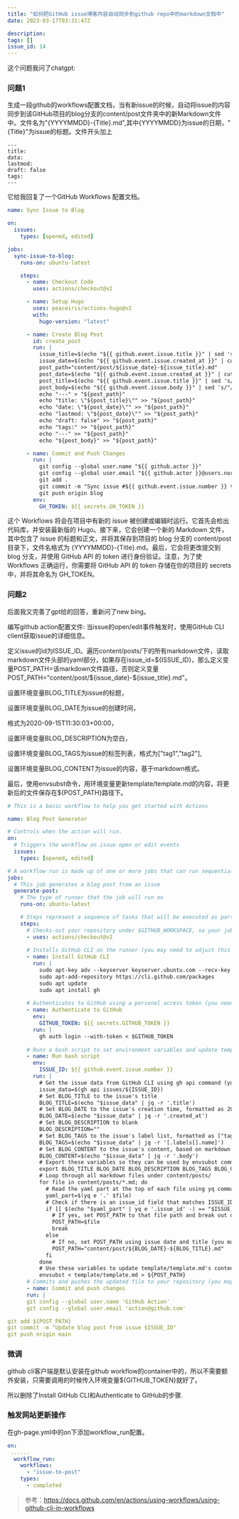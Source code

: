 ```yaml
---
title: "如何把GitHub issue博客内容自动同步到github repo中的markdown文档中"
date: 2023-03-17T03:31:47Z

description: 
tags: []
issue_id: 14
---
```


这个问题我问了chatgpt:

### 问题1 
生成一段github的workflows配置文档，当有新issue的时候，自动将issue的内容同步到该GitHub项目的blog分支的content/post文件夹中的新Markdown文件中。文件名为"{YYYYMMDD}-{Title}.md",其中{YYYYMMDD}为issue的日期，"{Title}"为issue的标题。文件开头加上
```
---
title: 
data: 
lastmod:
draft: false
tags:
---
```

它给我回复了一个GitHub Workflows 配置文档。

```yml
name: Sync Issue to Blog

on:
  issues:
    types: [opened, edited]

jobs:
  sync-issue-to-blog:
    runs-on: ubuntu-latest

    steps:
      - name: Checkout Code
        uses: actions/checkout@v2

      - name: Setup Hugo
        uses: peaceiris/actions-hugo@v2
        with:
          hugo-version: "latest"

      - name: Create Blog Post
        id: create_post
        run: |
          issue_title=$(echo "${{ github.event.issue.title }}" | sed 's/[[:space:]]/-/g')
          issue_date=$(echo "${{ github.event.issue.created_at }}" | cut -c1-10 | sed 's/-//g')
          post_path="content/post/${issue_date}-${issue_title}.md"
          post_date=$(echo "${{ github.event.issue.created_at }}" | cut -c1-10)
          post_title=$(echo "${{ github.event.issue.title }}" | sed 's/"/\\"/g')
          post_body=$(echo "${{ github.event.issue.body }}" | sed 's/"/\\"/g')
          echo "---" > "${post_path}"
          echo "title: \"${post_title}\"" >> "${post_path}"
          echo "date: \"${post_date}\"" >> "${post_path}"
          echo "lastmod: \"${post_date}\"" >> "${post_path}"
          echo "draft: false" >> "${post_path}"
          echo "tags:" >> "${post_path}"
          echo "---" >> "${post_path}"
          echo "${post_body}" >> "${post_path}"

      - name: Commit and Push Changes
        run: |
          git config --global user.name "${{ github.actor }}"
          git config --global user.email "${{ github.actor }}@users.noreply.github.com"
          git add .
          git commit -m "Sync issue #${{ github.event.issue.number }} to blog"
          git push origin blog
        env:
          GH_TOKEN: ${{ secrets.GH_TOKEN }}
```

这个 Workflows 将会在项目中有新的 issue 被创建或编辑时运行。它首先会检出代码库，并安装最新版的 Hugo。接下来，它会创建一个新的 Markdown 文件，其中包含了 issue 的标题和正文，并将其保存到项目的 blog 分支的 content/post 目录下，文件名格式为 {YYYYMMDD}-{Title}.md。最后，它会将更改提交到 blog 分支，并使用 GitHub API 的 token 进行身份验证。注意，为了使 Workflows 正确运行，你需要将 GitHub API 的 token 存储在你的项目的 secrets 中，并将其命名为 GH_TOKEN。



### 问题2

后面我又完善了gpt给的回答，重新问了new bing。

编写github action配置文件: 当issue的open/edit事件触发时，使用GitHub CLI client获取issue的详细信息。

定义issue的id为ISSUE_ID。遍历content/posts/下的所有markdown文件，读取markdown文件头部的yaml部分，如果存在issue_id=${ISSUE_ID}，那么定义变量POST_PATH=该markdown文件路径，否则定义变量POST_PATH="content/post/${issue_date}-${issue_title}.md"。

设置环境变量BLOG_TITLE为issue的标题， 

设置环境变量BLOG_DATE为issue的创建时间，

格式为2020-09-15T11:30:03+00:00， 

设置环境变量BLOG_DESCRIPTION为空白， 

设置环境变量BLOG_TAGS为issue的标签列表，格式为["tag1","tag2"],

设置环境变量BLOG_CONTENT为issue的内容，基于markdown格式。

最后，使用envsubst命令，用环境变量更新template/template.md的内容，将更新后的文件保存在${POST_PATH}路径下。

```yaml
# This is a basic workflow to help you get started with Actions

name: Blog Post Generator

# Controls when the action will run. 
on:
  # Triggers the workflow on issue open or edit events
  issues:
    types: [opened, edited]

# A workflow run is made up of one or more jobs that can run sequentially or in parallel
jobs:
  # This job generates a blog post from an issue
  generate-post:
    # The type of runner that the job will run on
    runs-on: ubuntu-latest

    # Steps represent a sequence of tasks that will be executed as part of the job
    steps:
      # Checks-out your repository under $GITHUB_WORKSPACE, so your job can access it
      - uses: actions/checkout@v2
      
      # Installs GitHub CLI on the runner (you may need to adjust this according to your OS)
      - name: Install GitHub CLI
        run: |
          sudo apt-key adv --keyserver keyserver.ubuntu.com --recv-key C99B11DEB97541F0
          sudo apt-add-repository https://cli.github.com/packages
          sudo apt update
          sudo apt install gh
      
      # Authenticates to GitHub using a personal access token (you need to store it as a secret in your repository settings)
      - name: Authenticate to GitHub
        env:
          GITHUB_TOKEN: ${{ secrets.GITHUB_TOKEN }}
        run: |
          gh auth login --with-token < $GITHUB_TOKEN
      
      # Runs a bash script to set environment variables and update template file using GitHub CLI and envsubst commands
      - name: Run bash script
        env:
          ISSUE_ID: ${{ github.event.issue.number }}
        run: |
          # Get the issue data from GitHub CLI using gh api command (you may need to specify owner and repo flags)
          issue_data=$(gh api issues/${ISSUE_ID})
          # Set BLOG_TITLE to the issue's title
          BLOG_TITLE=$(echo "$issue_data" | jq -r '.title')
          # Set BLOG_DATE to the issue's creation time, formatted as 2020-09-15T11:30:03+00:00
          BLOG_DATE=$(echo "$issue_data" | jq -r '.created_at')
          # Set BLOG_DESCRIPTION to blank
          BLOG_DESCRIPTION=""
          # Set BLOG_TAGS to the issue's label list, formatted as ["tag1","tag2"]
          BLOG_TAGS=$(echo "$issue_data" | jq -r '[.labels[].name]')
          # Set BLOG_CONTENT to the issue's content, based on markdown format
          BLOG_CONTENT=$(echo "$issue_data" | jq -r '.body')
          # Export these variables so they can be used by envsubst command later
          export BLOG_TITLE BLOG_DATE BLOG_DESCRIPTION BLOG_TAGS BLOG_CONTENT
          # Loop through all markdown files under content/posts/
          for file in content/posts/*.md; do
            # Read the yaml part at the top of each file using yq command (you may need to install yq first)
            yaml_part=$(yq e '.' $file)
            # Check if there is an issue_id field that matches ISSUE_ID 
            if [[ $(echo "$yaml_part" | yq e '.issue_id' -) == "$ISSUE_ID" ]]; then
              # If yes, set POST_PATH to that file path and break out of loop 
              POST_PATH=$file 
              break 
            else
              # If no, set POST_PATH using issue date and title (you may need to adjust this according to your desired format)
              POST_PATH="content/post/${BLOG_DATE}-${BLOG_TITLE}.md"
            fi
          done
          # Use these variables to update template/template.md's content using envsubst command (you may need to adjust this according to your template format)
          envsubst < template/template.md > ${POST_PATH}
      # Commits and pushes the updated file to your repository (you may need a personal access token for this step)
      - name: Commit and push changes        
      run: |
      git config --global user.name 'GitHub Action'
      git config --global user.email 'action@github.com'

git add ${POST_PATH}
git commit -m "Update blog post from issue $ISSUE_ID"
git push origin main
```
### 微调
github cli客户端是默认安装在github workflow的container中的，所以不需要额外安装，只需要调用的时候传入环境变量${GITHUB_TOKEN}就好了。

所以删除了Install GitHub CLI和Authenticate to GitHub的步骤.

### 触发网站更新操作
在gh-page.yml中的on下添加workflow_run配置。

```yaml
on:
 ......
  workflow_run:
    workflows:
      - "issue-to-post"
    types:
      - completed
```

> 参考：https://docs.github.com/en/actions/using-workflows/using-github-cli-in-workflows